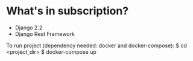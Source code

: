 # What's in subscription?

* Django 2.2
* Django Rest Framework

To run project (dependency needed: docker and docker-compose):
    $ cd <project_dir>
    $ docker-compose up
